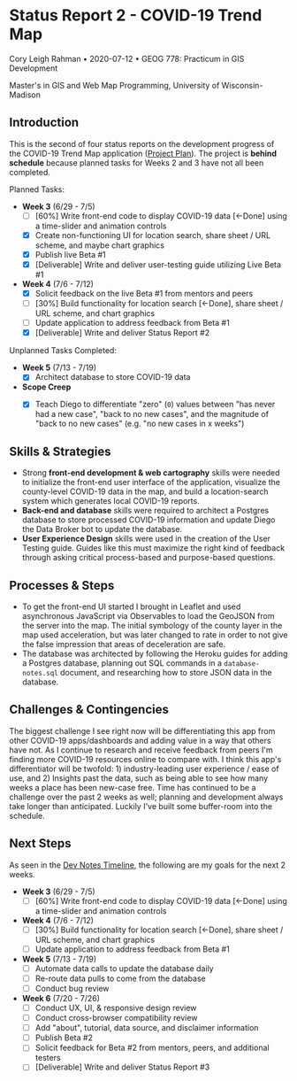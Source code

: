 
# Status Report 2 - COVID-19 Trend Map

Cory Leigh Rahman • 2020-07-12 • GEOG 778: Practicum in GIS Development

Master's in GIS and Web Map Programming, University of Wisconsin-Madison

<!-- Instructions
1. Identify the need for skills and strategies in integrating the concepts and the solutions;
2. Reflect the processes/steps in solving the problems in the project;
3. Report any challenges and possible solutions even if it fails;
4. Make a plan for the next iteration.
-->

## Introduction

This is the second of four status reports on the development progress of the COVID-19 Trend Map application ([Project Plan](./Project-Plan-Geog778-2020-06-14-Cory-Leigh-Rahman.md)). The project is **behind schedule** because planned tasks for Weeks 2 and 3 have not all been completed.

Planned Tasks:

- **Week 3** (6/29 - 7/5)
  - [ ] [60%] Write front-end code to display COVID-19 data [<-Done] using a time-slider and animation controls
  - [x] Create non-functioning UI for location search, share sheet / URL scheme, and maybe chart graphics
  - [x] Publish live Beta #1
  - [x] [Deliverable] Write and deliver user-testing guide utilizing Live Beta #1

- **Week 4** (7/6 - 7/12)
  - [x] Solicit feedback on the live Beta #1 from mentors and peers
  - [ ] [30%] Build functionality for location search [<-Done], share sheet / URL scheme, and chart graphics
  - [ ] Update application to address feedback from Beta #1
  - [x] [Deliverable] Write and deliver Status Report #2

Unplanned Tasks Completed:

- **Week 5** (7/13 - 7/19)
  - [x] Architect database to store COVID-19 data

- **Scope Creep**
  - [x] Teach Diego to differentiate "zero" (`0`) values between "has never had a new case", "back to no new cases", and the magnitude of "back to no new cases" (e.g. "no new cases in x weeks")


## Skills & Strategies

- Strong **front-end development & web cartography** skills were needed to initialize the front-end user interface of the application, visualize the county-level COVID-19 data in the map, and build a location-search system which generates local COVID-19 reports.
- **Back-end and database** skills were required to architect a Postgres database to store processed COVID-19 information and update Diego the Data Broker bot to update the database.
- **User Experience Design** skills were used in the creation of the User Testing guide. Guides like this must maximize the right kind of feedback through asking critical process-based and purpose-based questions.


## Processes & Steps

- To get the front-end UI started I brought in Leaflet and used asynchronous JavaScript via Observables to load the GeoJSON from the server into the map. The initial symbology of the county layer in the map used acceleration, but was later changed to rate in order to not give the false impression that areas of deceleration are safe.
- The database was architected by following the Heroku guides for adding a Postgres database, planning out SQL commands in a `database-notes.sql` document, and researching how to store JSON data in the database.

## Challenges & Contingencies

The biggest challenge I see right now will be differentiating this app from other COVID-19 apps/dashboards and adding value in a way that others have not. As I continue to research and receive feedback from peers I'm finding more COVID-19 resources online to compare with. I think this app's differentiator will be twofold: 1) industry-leading user experience / ease of use, and 2) Insights past the data, such as being able to see how many weeks a place has been new-case free. Time has continued to be a challenge over the past 2 weeks as well; planning and development always take longer than anticipated. Luckily I've built some buffer-room into the schedule.

## Next Steps

As seen in the [Dev Notes Timeline](/dev-journal/dev-notes.md#timeline--to-do), the following are my goals for the next 2 weeks.

- **Week 3** (6/29 - 7/5)
  - [ ] [60%] Write front-end code to display COVID-19 data [<-Done] using a time-slider and animation controls

- **Week 4** (7/6 - 7/12)
  - [ ] [30%] Build functionality for location search [<-Done], share sheet / URL scheme, and chart graphics
  - [ ] Update application to address feedback from Beta #1

- **Week 5** (7/13 - 7/19)
  - [ ] Automate data calls to update the database daily
  - [ ] Re-route data pulls to come from the database
  - [ ] Conduct bug review

- **Week 6** (7/20 - 7/26)
  - [ ] Conduct UX, UI, & responsive design review
  - [ ] Conduct cross-browser compatibility review
  - [ ] Add "about", tutorial, data source, and disclaimer information
  - [ ] Publish Beta #2
  - [ ] Solicit feedback for Beta #2 from mentors, peers, and additional testers
  - [ ] [Deliverable] Write and deliver Status Report #3
